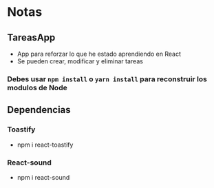 # Notas

## TareasApp

- App para reforzar lo que he estado aprendiendo en React
- Se pueden crear, modificar y eliminar tareas

### Debes usar `npm install` o `yarn install` para reconstruir los modulos de Node

## Dependencias

### Toastify

- npm i react-toastify

### React-sound

- npm i react-sound
